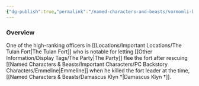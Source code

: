 ```yaml
---
{"dg-publish":true,"permalink":"/named-characters-and-beasts/vormomli-bronzehand/","tags":["NPC"],"updated":"2025-04-23T22:44:57.617+01:00"}
---
```



### Overview
One of the high-ranking officers in [[Locations/Important Locations/The Tulan Fort\|The Tulan Fort]] who is notable for letting [[Other Information/Display Tags/The Party\|The Party]] flee the fort after rescuing [[Named Characters & Beasts/Important Characters/PC Backstory Characters/Emmeline\|Emmeline]] when he killed the fort leader at the time, [[Named Characters & Beasts/Damascus Klyn †\|Damascus Klyn †]].